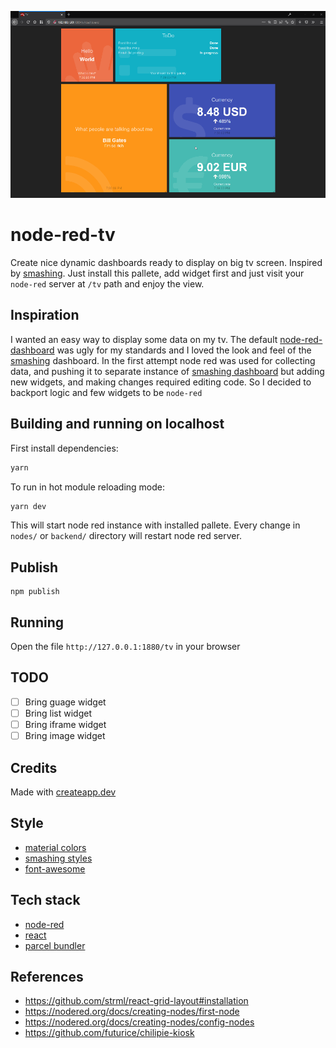 ![preview](./docs/dashboard.gif)

# node-red-tv

Create nice dynamic dashboards ready to display on big tv screen. Inspired by [smashing](https://smashing.github.io/). Just install this pallete, add widget first and just visit your `node-red` server at `/tv` path and enjoy the view.  

## Inspiration

I wanted an easy way to display some data on my tv. The default [node-red-dashboard](https://flows.nodered.org/node/node-red-dashboard) was ugly for my standards and I loved the look and feel of the [smashing](https://smashing.github.io/) dashboard. In the first attempt node red was used for collecting data, and pushing it to separate instance of [smashing dashboard](https://smashing.github.io/) but adding new widgets, and making changes required editing code. So I decided to backport logic and few widgets to be `node-red` 

## Building and running on localhost

First install dependencies:

```sh
yarn
```

To run in hot module reloading mode:

```sh
yarn dev
```

This will start node red instance with installed pallete. Every change in `nodes/` or `backend/` directory will restart node red server.

## Publish

```
npm publish
```

## Running

Open the file `http://127.0.0.1:1880/tv` in your browser

## TODO

* [ ] Bring guage widget
* [ ] Bring list widget
* [ ] Bring iframe widget
* [ ] Bring image widget

## Credits

Made with [createapp.dev](https://createapp.dev/)

## Style

* [material colors](https://www.materialui.co/colors)
* [smashing styles](https://smashing.github.io/)
* [font-awesome](https://fontawesome.com/icons?d=gallery)

## Tech stack

* [node-red](https://www.npmjs.com/package/node-red)
* [react](https://reactjs.org/)
* [parcel bundler](https://parceljs.org/)

## References

* https://github.com/strml/react-grid-layout#installation
* https://nodered.org/docs/creating-nodes/first-node
* https://nodered.org/docs/creating-nodes/config-nodes
* https://github.com/futurice/chilipie-kiosk